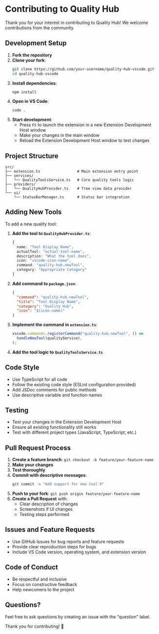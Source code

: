 # Contributing to Quality Hub

Thank you for your interest in contributing to Quality Hub! We welcome contributions from the community.

## Development Setup

1. **Fork the repository**
2. **Clone your fork**:
   ```bash
   git clone https://github.com/your-username/quality-hub-vscode.git
   cd quality-hub-vscode
   ```
3. **Install dependencies**:
   ```bash
   npm install
   ```
4. **Open in VS Code**:
   ```bash
   code .
   ```
5. **Start development**:
   - Press `F5` to launch the extension in a new Extension Development Host window
   - Make your changes in the main window
   - Reload the Extension Development Host window to test changes

## Project Structure

```
src/
├── extension.ts                 # Main extension entry point
├── services/
│   └── QualityToolsService.ts   # Core quality tools logic
├── providers/
│   └── QualityHubProvider.ts    # Tree view data provider
└── ui/
    └── StatusBarManager.ts      # Status bar integration
```

## Adding New Tools

To add a new quality tool:

1. **Add the tool to `QualityHubProvider.ts`**:

   ```typescript
   {
     name: "Tool Display Name",
     actualTool: "actual-tool-name",
     description: "What the tool does",
     icon: "vscode-icon-name",
     command: "quality-hub.newTool",
     category: "Appropriate Category"
   }
   ```

2. **Add command to `package.json`**:

   ```json
   {
     "command": "quality-hub.newTool",
     "title": "Tool Display Name",
     "category": "Quality Hub",
     "icon": "$(icon-name)"
   }
   ```

3. **Implement the command in `extension.ts`**:

   ```typescript
   vscode.commands.registerCommand("quality-hub.newTool", () =>
     handleNewTool(qualityService),
   );
   ```

4. **Add the tool logic to `QualityToolsService.ts`**

## Code Style

- Use TypeScript for all code
- Follow the existing code style (ESLint configuration provided)
- Add JSDoc comments for public methods
- Use descriptive variable and function names

## Testing

- Test your changes in the Extension Development Host
- Ensure all existing functionality still works
- Test with different project types (JavaScript, TypeScript, etc.)

## Pull Request Process

1. **Create a feature branch**: `git checkout -b feature/your-feature-name`
2. **Make your changes**
3. **Test thoroughly**
4. **Commit with descriptive messages**:
   ```bash
   git commit -m "Add support for new tool X"
   ```
5. **Push to your fork**: `git push origin feature/your-feature-name`
6. **Create a Pull Request** with:
   - Clear description of changes
   - Screenshots if UI changes
   - Testing steps performed

## Issues and Feature Requests

- Use GitHub Issues for bug reports and feature requests
- Provide clear reproduction steps for bugs
- Include VS Code version, operating system, and extension version

## Code of Conduct

- Be respectful and inclusive
- Focus on constructive feedback
- Help newcomers to the project

## Questions?

Feel free to ask questions by creating an issue with the "question" label.

Thank you for contributing! 🚀
